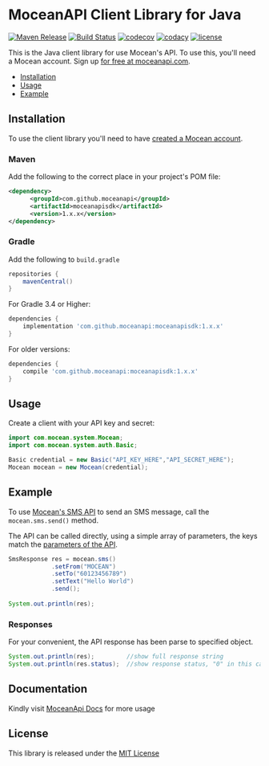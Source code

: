 MoceanAPI Client Library for Java 
============================
[![Maven Release](https://img.shields.io/maven-central/v/com.github.moceanapi/moceanapisdk.svg)](https://mvnrepository.com/artifact/com.github.moceanapi/moceanapisdk)
[![Build Status](https://img.shields.io/travis/com/MoceanAPI/mocean-sdk-java.svg)](https://travis-ci.com/MoceanAPI/mocean-sdk-java)
[![codecov](https://img.shields.io/codecov/c/github/MoceanAPI/mocean-sdk-java.svg)](https://codecov.io/gh/MoceanAPI/mocean-sdk-java)
[![codacy](https://img.shields.io/codacy/grade/b086d50e597c4b80924b8089ead7f20c.svg)](https://app.codacy.com/project/MoceanAPI/mocean-sdk-java/dashboard)
[![license](https://img.shields.io/npm/l/mocean-sdk.svg)](https://www.npmjs.com/package/mocean-sdk)

This is the Java client library for use Mocean's API. To use this, you'll need a Mocean account. Sign up [for free at 
moceanapi.com][signup].

 * [Installation](#installation)
 * [Usage](#usage)
 * [Example](#example)

## Installation

To use the client library you'll need to have [created a Mocean account][signup]. 

### Maven

Add the following to the correct place in your project's POM file:
```xml
<dependency>
      <groupId>com.github.moceanapi</groupId>
      <artifactId>moceanapisdk</artifactId>
      <version>1.x.x</version>
</dependency>
```

### Gradle

Add the following to `build.gradle`

```groovy
repositories {
    mavenCentral()
}
```

For Gradle 3.4 or Higher:

```groovy
dependencies {
    implementation 'com.github.moceanapi:moceanapisdk:1.x.x'
}
```

For older versions:

```groovy
dependencies {
    compile 'com.github.moceanapi:moceanapisdk:1.x.x'
}
```

## Usage

Create a client with your API key and secret:

```java
import com.mocean.system.Mocean;
import com.mocean.system.auth.Basic;

Basic credential = new Basic("API_KEY_HERE","API_SECRET_HERE");
Mocean mocean = new Mocean(credential);
```

## Example

To use [Mocean's SMS API][doc_sms] to send an SMS message, call the `mocean.sms.send()` method.

The API can be called directly, using a simple array of parameters, the keys match the [parameters of the API][doc_sms].

```java
SmsResponse res = mocean.sms()
            .setFrom("MOCEAN")
            .setTo("60123456789")
            .setText("Hello World")
            .send();
            
System.out.println(res);
```

### Responses

For your convenient, the API response has been parse to specified object.

```java
System.out.println(res);         //show full response string
System.out.println(res.status);  //show response status, "0" in this case
```

## Documentation

Kindly visit [MoceanApi Docs][doc_main] for more usage

License
-------

This library is released under the [MIT License][license]

[signup]: https://dashboard.moceanapi.com/register?medium=github&campaign=sdk-java
[doc_main]: https://moceanapi.com/docs/?java
[doc_sms]: https://moceanapi.com/docs/?java#send-sms
[license]: LICENSE.txt
